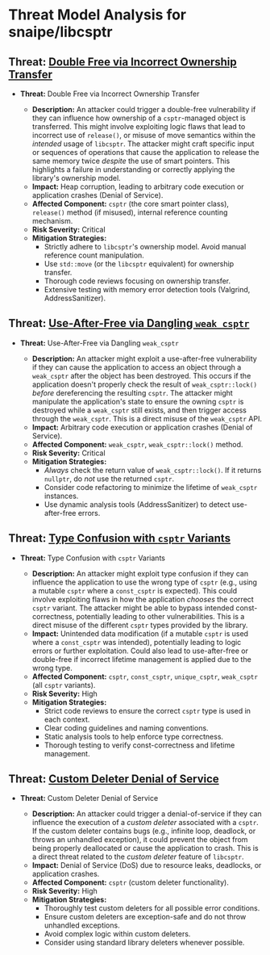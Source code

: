 # Threat Model Analysis for snaipe/libcsptr

## Threat: [Double Free via Incorrect Ownership Transfer](./threats/double_free_via_incorrect_ownership_transfer.md)

*   **Threat:** Double Free via Incorrect Ownership Transfer

    *   **Description:** An attacker could trigger a double-free vulnerability if they can influence how ownership of a `csptr`-managed object is transferred. This might involve exploiting logic flaws that lead to incorrect use of `release()`, or misuse of move semantics within the *intended* usage of `libcsptr`. The attacker might craft specific input or sequences of operations that cause the application to release the same memory twice *despite* the use of smart pointers. This highlights a failure in understanding or correctly applying the library's ownership model.
    *   **Impact:** Heap corruption, leading to arbitrary code execution or application crashes (Denial of Service).
    *   **Affected Component:** `csptr` (the core smart pointer class), `release()` method (if misused), internal reference counting mechanism.
    *   **Risk Severity:** Critical
    *   **Mitigation Strategies:**
        *   Strictly adhere to `libcsptr`'s ownership model. Avoid manual reference count manipulation.
        *   Use `std::move` (or the `libcsptr` equivalent) for ownership transfer.
        *   Thorough code reviews focusing on ownership transfer.
        *   Extensive testing with memory error detection tools (Valgrind, AddressSanitizer).

## Threat: [Use-After-Free via Dangling `weak_csptr`](./threats/use-after-free_via_dangling__weak_csptr_.md)

*   **Threat:** Use-After-Free via Dangling `weak_csptr`

    *   **Description:** An attacker might exploit a use-after-free vulnerability if they can cause the application to access an object through a `weak_csptr` after the object has been destroyed. This occurs if the application doesn't properly check the result of `weak_csptr::lock()` *before* dereferencing the resulting `csptr`. The attacker might manipulate the application's state to ensure the owning `csptr` is destroyed while a `weak_csptr` still exists, and then trigger access through the `weak_csptr`. This is a direct misuse of the `weak_csptr` API.
    *   **Impact:** Arbitrary code execution or application crashes (Denial of Service).
    *   **Affected Component:** `weak_csptr`, `weak_csptr::lock()` method.
    *   **Risk Severity:** Critical
    *   **Mitigation Strategies:**
        *   *Always* check the return value of `weak_csptr::lock()`. If it returns `nullptr`, do *not* use the returned `csptr`.
        *   Consider code refactoring to minimize the lifetime of `weak_csptr` instances.
        *   Use dynamic analysis tools (AddressSanitizer) to detect use-after-free errors.

## Threat: [Type Confusion with `csptr` Variants](./threats/type_confusion_with__csptr__variants.md)

*   **Threat:** Type Confusion with `csptr` Variants

    *   **Description:**  An attacker might exploit type confusion if they can influence the application to use the wrong type of `csptr` (e.g., using a mutable `csptr` where a `const_csptr` is expected). This could involve exploiting flaws in how the application *chooses* the correct `csptr` variant. The attacker might be able to bypass intended const-correctness, potentially leading to other vulnerabilities. This is a direct misuse of the different `csptr` types provided by the library.
    *   **Impact:** Unintended data modification (if a mutable `csptr` is used where a `const_csptr` was intended), potentially leading to logic errors or further exploitation. Could also lead to use-after-free or double-free if incorrect lifetime management is applied due to the wrong type.
    *   **Affected Component:** `csptr`, `const_csptr`, `unique_csptr`, `weak_csptr` (all `csptr` variants).
    *   **Risk Severity:** High
    *   **Mitigation Strategies:**
        *   Strict code reviews to ensure the correct `csptr` type is used in each context.
        *   Clear coding guidelines and naming conventions.
        *   Static analysis tools to help enforce type correctness.
        *   Thorough testing to verify const-correctness and lifetime management.

## Threat: [Custom Deleter Denial of Service](./threats/custom_deleter_denial_of_service.md)

* **Threat:** Custom Deleter Denial of Service

    * **Description:** An attacker could trigger a denial-of-service if they can influence the execution of a *custom deleter* associated with a `csptr`. If the custom deleter contains bugs (e.g., infinite loop, deadlock, or throws an unhandled exception), it could prevent the object from being properly deallocated or cause the application to crash. This is a direct threat related to the *custom deleter* feature of `libcsptr`.
    * **Impact:** Denial of Service (DoS) due to resource leaks, deadlocks, or application crashes.
    * **Affected Component:** `csptr` (custom deleter functionality).
    * **Risk Severity:** High
    * **Mitigation Strategies:**
        * Thoroughly test custom deleters for all possible error conditions.
        * Ensure custom deleters are exception-safe and do not throw unhandled exceptions.
        * Avoid complex logic within custom deleters.
        * Consider using standard library deleters whenever possible.

